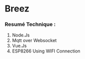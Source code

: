 # Breez



### Resumé Technique :

1. Node.Js
2. Mqtt over Websocket
3. Vue.Js
4. ESP8266 Using WIFI Connection
